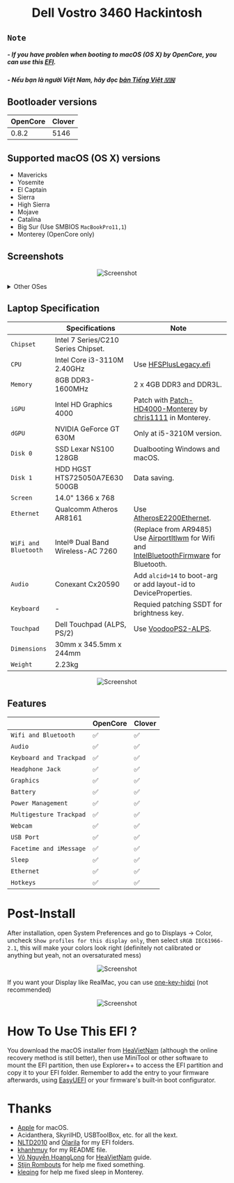 # <div align="center">Dell Vostro 3460 Hackintosh</div> 

## ```Note```

<h5>- If you have problen when booting to macOS (OS X) by OpenCore, you can use this <a href="https://github.com/qilskcter/Dell-Vostro-3460-Hackintosh/blob/main/OpenCore/EFI.zip">EFI</a>.</h5>

<h5>- Nếu bạn là người Việt Nam, hãy đọc <a href="https://github.com/qilskcter/Dell-Vostro-3460-Hackintosh/blob/main/README-VN.md">bản Tiếng Việt 🇻🇳</a></h5> 

## Bootloader versions

|OpenCore|Clover|
|--------|------|
|0.8.2|5146| 

## Supported macOS (OS X) versions
- Mavericks
- Yosemite
- El Captain
- Sierra
- High Sierra
- Mojave
- Catalina
- Big Sur (Use SMBIOS ```MacBookPro11,1```)
- Monterey (OpenCore only)
## Screenshots

<div align="center">
  
![Screenshot](Screenshots/Monterey.png)
   
</div>
<details>
		<summary>Other OSes</summary>
      <br>
  
![Screenshot](Screenshots/Mavericks.png)
![Screenshot](Screenshots/HighSierra.png)
![Screenshot](Screenshots/Mojave.png)
![Screenshot](Screenshots/Catalina.png)
![Screenshot](Screenshots/BigSur.png)
  
</details>

## Laptop Specification
 
|                     | Specifications| Note |
| ---------------------------- | ---------------------- |------------------|
| ``Chipset``| Intel 7 Series/C210 Series Chipset. |   |
| ``CPU``| Intel Core i3-3110M 2.40GHz | Use [HFSPlusLegacy.efi](https://github.com/acidanthera/OcBinaryData/blob/master/Drivers/HfsPlusLegacy.efi) |
| ``Memory``| 8GB DDR3-1600MHz | 2 x 4GB DDR3 and DDR3L. |
| ``iGPU``| Intel HD Graphics 4000 | Patch with [Patch-HD4000-Monterey](https://github.com/chris1111/Patch-HD4000-Monterey) by [chris1111](https://github.com/chris1111) in Monterey. |
| ``dGPU``| NVIDIA GeForce GT 630M | Only at i5-3210M version. |
| ``Disk 0``| SSD Lexar NS100 128GB | Dualbooting Windows and macOS. |
| ``Disk 1``| HDD HGST HTS725050A7E630 500GB | Data saving. |
| ``Screen``| 14.0" 1366 x 768 |    |
| ``Ethernet``| Qualcomm Atheros AR8161 | Use [AtherosE2200Ethernet](https://github.com/Mieze/AtherosE2200Ethernet/releases/tag/2.2.2). |
| ``WiFi and Bluetooth``| Intel® Dual Band Wireless-AC 7260 | (Replace from AR9485) Use [AirportItlwm](https://github.com/OpenIntelWireless/itlwm/releases) for Wifi and [IntelBluetoothFirmware](https://openintelwireless.github.io/IntelBluetoothFirmware/) for Bluetooth. | 
| ``Audio``| Conexant Cx20590 | Add `alcid=14` to boot-arg or add layout-id to DeviceProperties. |
| ``Keyboard``| - | Requied patching SSDT for brightness key. |
| ``Touchpad``| Dell Touchpad (ALPS, PS/2) | Use [VoodooPS2-ALPS](https://github.com/SkyrilHD/VoodooPS2-ALPS/releases/tag/1.0.7). |
| ``Dimensions``| 30mm x 345.5mm x 244mm |     |
|``Weight``| 2.23kg |     |
  
<div align="center">
  
![Screenshot](Screenshots/specs.png)
  
</div>

## Features


|                               | OpenCore             | Clover|
| ----------------------------- | -------------------- | ------------------|
| ``Wifi and Bluetooth``|✅|✅|
| ``Audio``|✅|✅|
| ``Keyboard and Trackpad``|✅|✅|
| ``Headphone Jack``|✅|✅|
| ``Graphics``|✅|✅|
| ``Battery``|✅|✅|
| ``Power Management``|✅|✅|
| ``Multigesture Trackpad``|✅|✅|                                                                          
| ``Webcam``|✅|✅|
| ``USB Port``|✅|✅|
| ``Facetime and iMessage``|✅|✅|
| ``Sleep``|✅|✅|
| ``Ethernet``|✅|✅|
| ``Hotkeys``|✅|✅|

# Post-Install
After installation, open System Preferences and go to Displays -> Color, uncheck `Show profiles for this display only`, then select `sRGB IEC61966-2.1`, this will make your colors look right (definitely not calibrated or anything but yeah, not an oversaturated mess)

<div align="center">
  
![Screenshot](Screenshots/Display.png)

</div>

If you want your Display like RealMac, you can use [one-key-hidpi](https://github.com/xzhih/one-key-hidpi) (not recommended)

<div align="center">
  
![Screenshot](Screenshots/Display_2.png)
  
</div>

# How To Use This EFI ?
You download the macOS installer from [HeaVietNam](https://heavietnam.github.io/image/index.html) (although the online recovery method is still better), then use MiniTool or other software to mount the EFI partition, then use Explorer++ to access the EFI partition and copy it to your EFI folder. Remember to add the entry to your firmware afterwards, using [EasyUEFI](https://www.easyuefi.com/index-us.html) or your firmware's built-in boot configurator.
# Thanks
- [Apple](https://apple.com) for macOS.
- Acidanthera, SkyrilHD, USBToolBox, etc. for all the kext.
- [NLTD2010](https://github.com/NLTD2010) and [Olarila](https://olarila.com) for my EFI folders.
- [khanhmuy](https://github.com/khanhmuy) for my README file.
- [Võ Nguyễn HoangLong](https://www.facebook.com/profile.php?id=100070274020733) for [HeaVietNam](http://heavietnam.ga/) guide.
- [Stijn Rombouts](https://www.facebook.com/stijn.rombouts2) for help me fixed something.
- [kleqing](https://github.com/kleqing) for help me fixed sleep in Monterey.
